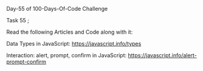 Day-55 of 100-Days-Of-Code Challenge

Task 55 ;

Read the following Articles and Code along with it:

Data Types in JavaScript:  https://javascript.info/types

Interaction: alert, prompt, confirm in JavaScript: https://javascript.info/alert-prompt-confirm